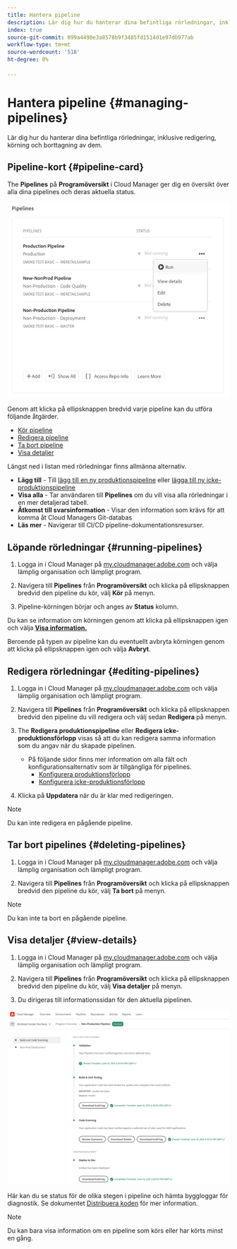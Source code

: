 ```yaml
---
title: Hantera pipeline
description: Lär dig hur du hanterar dina befintliga rörledningar, inklusive redigering, körning och borttagning av dem.
index: true
source-git-commit: 099a4490e3a8578b9f3485fd1514d1e97db977ab
workflow-type: tm+mt
source-wordcount: '518'
ht-degree: 0%

---
```



# Hantera pipeline {#managing-pipelines}

Lär dig hur du hanterar dina befintliga rörledningar, inklusive redigering, körning och borttagning av dem.

## Pipeline-kort {#pipeline-card}

The **Pipelines** på **Programöversikt** i Cloud Manager ger dig en översikt över alla dina pipelines och deras aktuella status.

![Förloppskort i Cloud Manager](/help/using/assets/configure-pipelines/pipelines-card.png)

Genom att klicka på ellipsknappen bredvid varje pipeline kan du utföra följande åtgärder.

* [Kör pipeline](#running-pipelines)
* [Redigera pipeline](#editing-pipelines)
* [Ta bort pipeline](#deleting-pipelines)
* [Visa detaljer](#view-details)

Längst ned i listan med rörledningar finns allmänna alternativ.

* **Lägg till** - Till [lägg till en ny produktionspipeline](configuring-production-pipelines.md) eller [lägga till ny icke-produktionspipeline](configuring-non-production-pipelines.md)
* **Visa alla** - Tar användaren till **Pipelines** om du vill visa alla rörledningar i en mer detaljerad tabell.
* **Åtkomst till svarsinformation** - Visar den information som krävs för att komma åt Cloud Managers Git-databas
* **Läs mer** - Navigerar till CI/CD pipeline-dokumentationsresurser.

## Löpande rörledningar {#running-pipelines}

1. Logga in i Cloud Manager på [my.cloudmanager.adobe.com](https://my.cloudmanager.adobe.com/) och välja lämplig organisation och lämpligt program.

1. Navigera till **Pipelines** från **Programöversikt** och klicka på ellipsknappen bredvid den pipeline du kör, välj **Kör** på menyn.

1. Pipeline-körningen börjar och anges av **Status** kolumn.

Du kan se information om körningen genom att klicka på ellipsknappen igen och välja **[Visa information.](#view-details)**

Beroende på typen av pipeline kan du eventuellt avbryta körningen genom att klicka på ellipsknappen igen och välja **Avbryt**.

## Redigera rörledningar {#editing-pipelines}

1. Logga in i Cloud Manager på [my.cloudmanager.adobe.com](https://my.cloudmanager.adobe.com/) och välja lämplig organisation och lämpligt program.

1. Navigera till **Pipelines** från **Programöversikt** och klicka på ellipsknappen bredvid den pipeline du vill redigera och välj sedan **Redigera** på menyn.

1. The **Redigera produktionspipeline** eller **Redigera icke-produktionsförlopp** visas så att du kan redigera samma information som du angav när du skapade pipelinen.

   * På följande sidor finns mer information om alla fält och konfigurationsalternativ som är tillgängliga för pipelines.
      * [Konfigurera produktionsförlopp](configuring-production-pipelines.md)
      * [Konfigurera icke-produktionsförlopp](configuring-non-production-pipelines.md)

1. Klicka på **Uppdatera** när du är klar med redigeringen.

>[!NOTE]
>
>Du kan inte redigera en pågående pipeline.

## Tar bort pipelines {#deleting-pipelines}

1. Logga in i Cloud Manager på [my.cloudmanager.adobe.com](https://my.cloudmanager.adobe.com/) och välja lämplig organisation och lämpligt program.

1. Navigera till **Pipelines** från **Programöversikt** och klicka på ellipsknappen bredvid den pipeline du kör, välj **Ta bort** på menyn.

>[!NOTE]
>
>Du kan inte ta bort en pågående pipeline.

## Visa detaljer {#view-details}

1. Logga in i Cloud Manager på [my.cloudmanager.adobe.com](https://my.cloudmanager.adobe.com/) och välja lämplig organisation och lämpligt program.

1. Navigera till **Pipelines** från **Programöversikt** och klicka på ellipsknappen bredvid den pipeline du kör, välj **Visa detaljer** på menyn.

1. Du dirigeras till informationssidan för den aktuella pipelinen.

![Information om pipeline](/help/using/assets/configure-pipelines/pipeline-running-details.png)

Här kan du se status för de olika stegen i pipeline och hämta byggloggar för diagnostik. Se dokumentet [Distribuera koden](deploying-code.md) för mer information.

>[!NOTE]
>
>Du kan bara visa information om en pipeline som körs eller har körts minst en gång.
